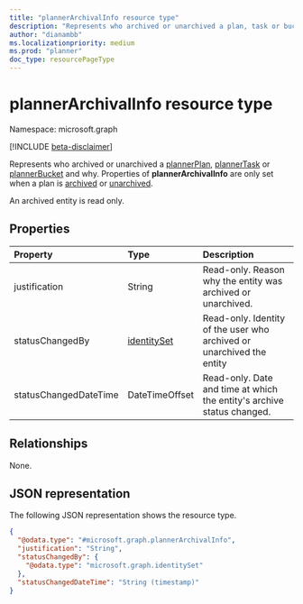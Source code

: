 ```yaml
---
title: "plannerArchivalInfo resource type"
description: "Represents who archived or unarchived a plan, task or bucket and why"
author: "dianambb"
ms.localizationpriority: medium
ms.prod: "planner"
doc_type: resourcePageType
---
```


# plannerArchivalInfo resource type

Namespace: microsoft.graph

[!INCLUDE [beta-disclaimer](../../includes/beta-disclaimer.md)]

Represents who archived or unarchived a [plannerPlan](plannerplan.md), [plannerTask](plannertask.md) or [plannerBucket](plannerbucket.md) and why. Properties of **plannerArchivalInfo** are only set when a plan is [archived](../api/plannerplan-archive.md) or [unarchived](../api/plannerplan-unarchive.md).

An archived entity is read only.

## Properties
|Property|Type|Description|
|:---|:---|:---|
|justification|String|Read-only. Reason why the entity was archived or unarchived.|
|statusChangedBy|[identitySet](../resources/identityset.md)|Read-only. Identity of the user who archived or unarchived the entity|
|statusChangedDateTime|DateTimeOffset|Read-only. Date and time at which the entity's archive status changed.|

## Relationships
None.

## JSON representation
The following JSON representation shows the resource type.
<!-- {
  "blockType": "resource",
  "@odata.type": "microsoft.graph.plannerArchivalInfo"
}
-->
``` json
{
  "@odata.type": "#microsoft.graph.plannerArchivalInfo",
  "justification": "String",
  "statusChangedBy": {
    "@odata.type": "microsoft.graph.identitySet"
  },
  "statusChangedDateTime": "String (timestamp)"
}
```

